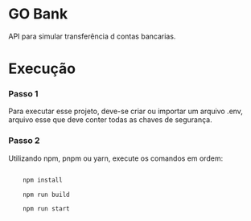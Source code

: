 # GO Bank

API para simular transferência d contas bancarias.

# Execução

### Passo 1

Para executar esse projeto, deve-se criar ou importar um arquivo .env, arquivo esse que deve conter todas as chaves de segurança.

### Passo 2

Utilizando npm, pnpm ou yarn, execute os comandos em ordem:

```bash

    npm install

    npm run build

    npm run start


```
